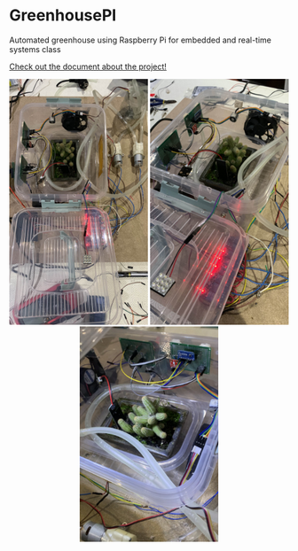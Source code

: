 # GreenhousePI
Automated greenhouse using Raspberry Pi for embedded and real-time systems class

[Check out the document about the project!](main.pdf)

<p align="center">
  <img src="docs/ghouse1.jpg" alt="Greenhouse Prototype - img1" width="250">
  <img src="docs/ghouse2.jpg" alt="Greenhouse Prototype - img2" width="250">
  <img src="docs/ghouse3.jpeg" alt="Greenhouse Prototype - img3" width="250">
</p>
